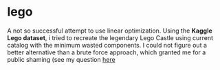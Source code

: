 # lego

A not so successful attempt to use linear optimization.
Using the **Kaggle Lego dataset**, i tried to recreate the legendary Lego Castle using current catalog with the minimum wasted components.
I could not figure out a better alternative than a brute force approach, which granted me for a public shaming (see my question [here](https://math.stackexchange.com/questions/2581590/combinatorial-optimization-with-lego-sets)



